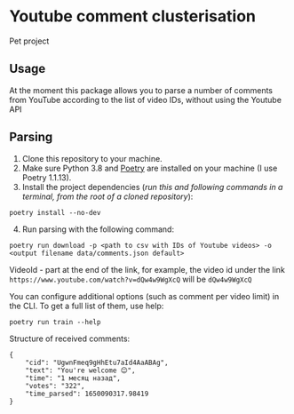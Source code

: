 # Youtube comment clusterisation

Pet project

## Usage

At the moment this package allows you to parse a number of comments from YouTube according to the list of video IDs, without using the Youtube API

## Parsing

1. Clone this repository to your machine.
2. Make sure Python 3.8 and [Poetry](https://python-poetry.org/docs/) are installed on your machine (I use Poetry 1.1.13).
3. Install the project dependencies (*run this and following commands in a terminal, from the root of a cloned repository*):

```
poetry install --no-dev
```

4. Run parsing with the following command:

```
poetry run download -p <path to csv with IDs of Youtube videos> -o <output filename data/comments.json default>
```

VideoId - part at the end of the link, for example, the video id under the link `https://www.youtube.com/watch?v=dQw4w9WgXcQ` will be `dQw4w9WgXcQ`

You can configure additional options (such as comment per video limit) in the CLI. To get a full list of them, use help:

```
poetry run train --help
```

Structure of received comments:

```
{
    "cid": "UgwnFmeq9gHhEtu7aId4AaABAg",
    "text": "You're welcome 😊",
    "time": "1 месяц назад",
    "votes": "322",
    "time_parsed": 1650090317.98419
}
```
